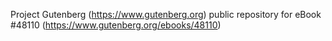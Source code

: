 Project Gutenberg (https://www.gutenberg.org) public repository for eBook #48110 (https://www.gutenberg.org/ebooks/48110)
